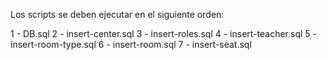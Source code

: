 Los scripts se deben ejecutar en el siguiente orden:

1 - DB.sql
2 - insert-center.sql
3 - insert-roles.sql
4 - insert-teacher.sql
5 - insert-room-type.sql
6 - insert-room.sql
7 - insert-seat.sql
